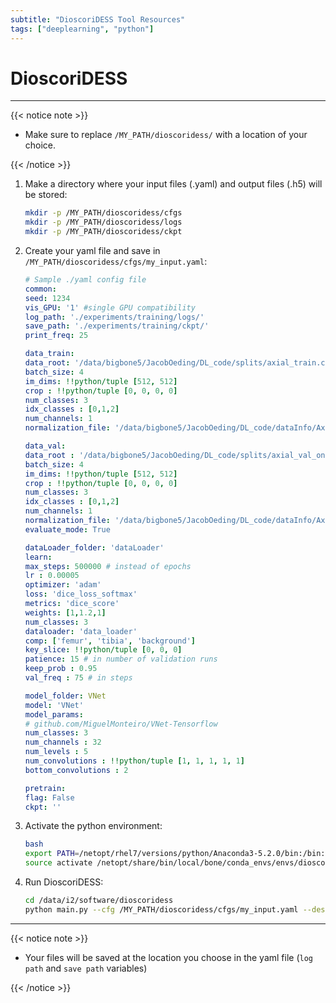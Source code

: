 ```yaml
---
subtitle: "DioscoriDESS Tool Resources"
tags: ["deeplearning", "python"]
---
```


# DioscoriDESS

---

{{< notice note >}}

- Make sure to replace `/MY_PATH/dioscoridess/` with a location of your choice.

{{< /notice >}}

1. Make a directory where your input files (.yaml) and output files (.h5) will be stored:

    ```bash
    mkdir -p /MY_PATH/dioscoridess/cfgs
    mkdir -p /MY_PATH/dioscoridess/logs
    mkdir -p /MY_PATH/dioscoridess/ckpt
    ```

2. Create your yaml file and save in `/MY_PATH/dioscoridess/cfgs/my_input.yaml`:

    ```yaml
    # Sample ./yaml config file
    common:
    seed: 1234
    vis_GPU: '1' #single GPU compatibility
    log_path: './experiments/training/logs/'
    save_path: './experiments/training/ckpt/'
    print_freq: 25

    data_train:
    data_root: '/data/bigbone5/JacobOeding/DL_code/splits/axial_train.csv'
    batch_size: 4
    im_dims: !!python/tuple [512, 512]
    crop : !!python/tuple [0, 0, 0, 0]
    num_classes: 3
    idx_classes : [0,1,2]
    num_channels: 1
    normalization_file: '/data/bigbone5/JacobOeding/DL_code/dataInfo/Axial_MinMaxDataset.csv'

    data_val:
    data_root : '/data/bigbone5/JacobOeding/DL_code/splits/axial_val_onlySegmentedSlices.csv'
    batch_size: 4
    im_dims: !!python/tuple [512, 512]
    crop : !!python/tuple [0, 0, 0, 0]
    num_classes: 3
    idx_classes : [0,1,2]
    num_channels: 1
    normalization_file: '/data/bigbone5/JacobOeding/DL_code/dataInfo/Axial_MinMaxDataset.csv'
    evaluate_mode: True

    dataLoader_folder: 'dataLoader'
    learn:
    max_steps: 500000 # instead of epochs
    lr : 0.00005
    optimizer: 'adam'
    loss: 'dice_loss_softmax'
    metrics: 'dice_score'
    weights: [1,1.2,1]
    num_classes: 3
    dataloader: 'data_loader'
    comp: ['femur', 'tibia', 'background']
    key_slice: !!python/tuple [0, 0, 0]
    patience: 15 # in number of validation runs
    keep_prob : 0.95
    val_freq : 75 # in steps

    model_folder: VNet
    model: 'VNet'
    model_params:
    # github.com/MiguelMonteiro/VNet-Tensorflow
    num_classes: 3
    num_channels : 32
    num_levels : 5
    num_convolutions : !!python/tuple [1, 1, 1, 1, 1]
    bottom_convolutions : 2

    pretrain:
    flag: False
    ckpt: ''
    ```

3. Activate the python environment:

    ```bash
    bash
    export PATH=/netopt/rhel7/versions/python/Anaconda3-5.2.0/bin:/bin:$PATH
    source activate /netopt/share/bin/local/bone/conda_envs/envs/dioscoridess_tf-1.12_py-3.6
    ```

4. Run DioscoriDESS:

    ```bash
    cd /data/i2/software/dioscoridess
    python main.py --cfg /MY_PATH/dioscoridess/cfgs/my_input.yaml --desc test
    ```

---

{{< notice note >}}

- Your files will be saved at the location you choose in the yaml file (`log path` and `save path` variables)

{{< /notice >}}